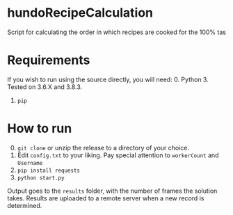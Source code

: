 # hundoRecipeCalculation

Script for calculating the order in which recipes are cooked for the 100% tas

# Requirements

If you wish to run using the source directly, you will need:
0. Python 3. Tested on 3.6.X and 3.8.3.
1. `pip`

# How to run

0. `git clone` or unzip the release to a directory of your choice.
1. Edit `config.txt` to your liking. Pay special attention to `workerCount` and `Username`
2. `pip install requests`
3. `python start.py`

Output goes to the `results` folder, with the number of frames the solution takes. Results are uploaded to a remote server when a new record is determined.
